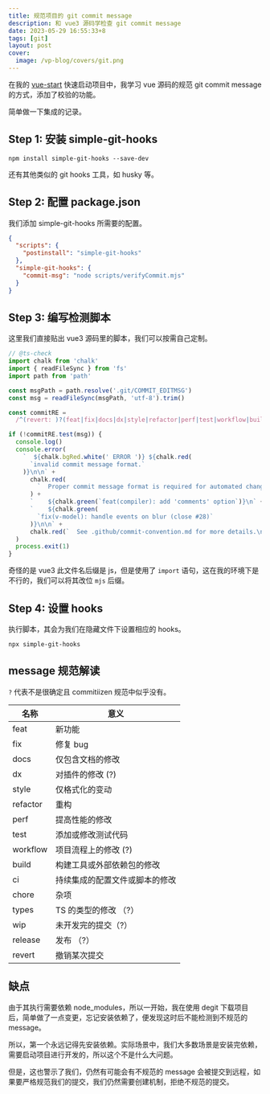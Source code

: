 ```yaml
---
title: 规范项目的 git commit message
description: 和 vue3 源码学检查 git commit message
date: 2023-05-29 16:55:33+8
tags: [git]
layout: post
cover:
  image: /vp-blog/covers/git.png
---
```


在我的 [vue-start](https://github.com/shenxiang11/vue-starter) 快速启动项目中，我学习 vue 源码的规范 git commit message 的方式，添加了校验的功能。

简单做一下集成的记录。

## Step 1: 安装 simple-git-hooks

```shell
npm install simple-git-hooks --save-dev
```

还有其他类似的 git hooks 工具，如 husky 等。


## Step 2: 配置 package.json

我们添加 simple-git-hooks 所需要的配置。

```json
{
  "scripts": {
    "postinstall": "simple-git-hooks"
  },
  "simple-git-hooks": {
    "commit-msg": "node scripts/verifyCommit.mjs"
  }
}
```


## Step 3: 编写检测脚本

这里我们直接贴出 vue3 源码里的脚本，我们可以按需自己定制。

```javascript
// @ts-check
import chalk from 'chalk'
import { readFileSync } from 'fs'
import path from 'path'

const msgPath = path.resolve('.git/COMMIT_EDITMSG')
const msg = readFileSync(msgPath, 'utf-8').trim()

const commitRE =
  /^(revert: )?(feat|fix|docs|dx|style|refactor|perf|test|workflow|build|ci|chore|types|wip|release)(\(.+\))?: .{1,50}/

if (!commitRE.test(msg)) {
  console.log()
  console.error(
    `  ${chalk.bgRed.white(' ERROR ')} ${chalk.red(
      `invalid commit message format.`
    )}\n\n` +
      chalk.red(
        `  Proper commit message format is required for automated changelog generation. Examples:\n\n`
      ) +
      `    ${chalk.green(`feat(compiler): add 'comments' option`)}\n` +
      `    ${chalk.green(
        `fix(v-model): handle events on blur (close #28)`
      )}\n\n` +
      chalk.red(`  See .github/commit-convention.md for more details.\n`)
  )
  process.exit(1)
}
```

奇怪的是 vue3 此文件名后缀是 js，但是使用了 `import` 语句，这在我的环境下是不行的，我们可以将其改位 `mjs` 后缀。


## Step 4: 设置 hooks

执行脚本，其会为我们在隐藏文件下设置相应的 hooks。

```shell
npx simple-git-hooks
```


## message 规范解读

`?` 代表不是很确定且 commitiizen 规范中似乎没有。

| 名称       | 意义              |
|----------|-----------------|
| feat     | 新功能             |
| fix      | 修复 bug          |
| docs     | 仅包含文档的修改        |
| dx       | 对插件的修改 (?)      |
| style    | 仅格式化的变动         |
| refactor | 重构              |
| perf     | 提高性能的修改         |
| test     | 添加或修改测试代码       |
| workflow | 项目流程上的修改 (?)    |
| build    | 构建工具或外部依赖包的修改   |
| ci       | 持续集成的配置文件或脚本的修改 |
| chore    | 杂项              |
| types    | TS 的类型的修改 （?）   |
| wip      | 未开发完的提交（?）      |
| release  | 发布 （?）          |
| revert   | 撤销某次提交          |












## 缺点

由于其执行需要依赖 node_modules，所以一开始，我在使用 degit 下载项目后，简单做了一点变更，忘记安装依赖了，便发现这时后不能检测到不规范的 message。

所以，第一个永远记得先安装依赖。实际场景中，我们大多数场景是安装完依赖，需要启动项目进行开发的，所以这个不是什么大问题。

但是，这也警示了我们，仍然有可能会有不规范的 message 会被提交到远程，如果要严格规范我们的提交，我们仍然需要创建机制，拒绝不规范的提交。

